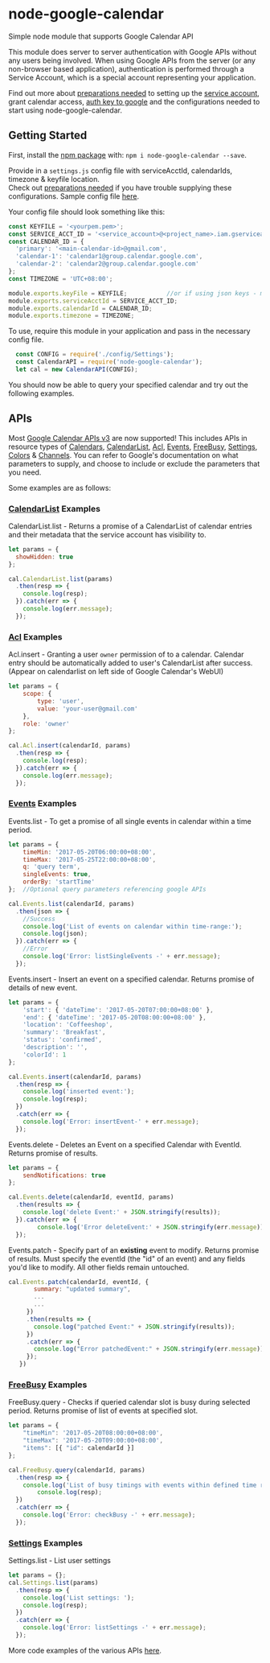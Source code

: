 # node-google-calendar

Simple node module that supports Google Calendar API

This module does server to server authentication with Google APIs without any users being involved.
When using Google APIs from the server (or any non-browser based application), authentication is performed through a Service Account, which is a special account representing your application.    

Find out more about [preparations needed](https://github.com/yuhong90/node-google-calendar/wiki#preparations-needed) to setting up the [service account](https://github.com/yuhong90/node-google-calendar/wiki#setup-service-accounts), grant calendar access, [auth key to google](https://github.com/yuhong90/node-google-calendar/wiki#providing-key-or-keyfile-for-google-oauth) and the configurations needed to start using node-google-calendar.



## Getting Started

First, install the [npm package](https://www.npmjs.com/package/node-google-calendar) with: `npm i node-google-calendar --save`.

Provide in a `settings.js` config file with serviceAcctId, calendarIds, timezone & keyfile location.   
Check out [preparations needed](https://github.com/yuhong90/node-google-calendar/wiki#preparations-needed) if you have trouble supplying these configurations. Sample config file [here](https://github.com/yuhong90/node-google-calendar/blob/master/config/Settings.js).   

Your config file should look something like this:
```javascript
const KEYFILE = '<yourpem.pem>';
const SERVICE_ACCT_ID = '<service_account>@<project_name>.iam.gserviceaccount.com';
const CALENDAR_ID = {
  'primary': '<main-calendar-id>@gmail.com',
  'calendar-1': 'calendar1@group.calendar.google.com',
  'calendar-2': 'calendar2@group.calendar.google.com'
};
const TIMEZONE = 'UTC+08:00';

module.exports.keyFile = KEYFILE;           //or if using json keys - module.exports.key = key;
module.exports.serviceAcctId = SERVICE_ACCT_ID;
module.exports.calendarId = CALENDAR_ID;
module.exports.timezone = TIMEZONE;
```

To use, require this module in your application and pass in the necessary config file.
```javascript
  const CONFIG = require('./config/Settings');
  const CalendarAPI = require('node-google-calendar');
  let cal = new CalendarAPI(CONFIG);  
```
You should now be able to query your specified calendar and try out the following examples.


## APIs
Most [Google Calendar APIs v3](https://developers.google.com/google-apps/calendar/concepts/) are now supported! This includes APIs in resource types of [Calendars](https://developers.google.com/google-apps/calendar/v3/reference/calendars),
[CalendarList](https://developers.google.com/google-apps/calendar/v3/reference/calendarList),
[Acl](https://developers.google.com/google-apps/calendar/v3/reference/acl),
[Events](https://developers.google.com/google-apps/calendar/v3/reference/events),
[FreeBusy](https://developers.google.com/google-apps/calendar/v3/reference/freebusy),
[Settings](https://developers.google.com/google-apps/calendar/v3/reference/settings),
[Colors](https://developers.google.com/google-apps/calendar/v3/reference/colors) &
[Channels](https://developers.google.com/google-apps/calendar/v3/reference/channels).
You can refer to Google's documentation on what parameters to supply, and choose to include or exclude the parameters that you need.

Some examples are as follows:
### [CalendarList](https://github.com/yuhong90/node-google-calendar/blob/master/src/CalendarList.js) Examples
CalendarList.list - Returns a promise of a CalendarList of calendar entries and their metadata that the service account has visibility to.
```javascript
let params = {
  showHidden: true
};

cal.CalendarList.list(params)
  .then(resp => {
	console.log(resp);
  }).catch(err => {
	console.log(err.message);
  });
```

### [Acl](https://github.com/yuhong90/node-google-calendar/blob/master/src/Acl.js) Examples
Acl.insert - Granting a user `owner` permission of to a calendar. Calendar entry should be automatically added to user's CalendarList after success. (Appear on calendarlist on left side of Google Calendar's WebUI)  
```javascript
let params = {
	scope: {
		type: 'user',
		value: 'your-user@gmail.com'
	},
	role: 'owner'
};

cal.Acl.insert(calendarId, params)
  .then(resp => {
	console.log(resp);
  }).catch(err => {
	console.log(err.message);
  });
```

### [Events](https://github.com/yuhong90/node-google-calendar/blob/master/src/Events.js) Examples
Events.list - To get a promise of all single events in calendar within a time period.
```javascript
let params = {
	timeMin: '2017-05-20T06:00:00+08:00',
	timeMax: '2017-05-25T22:00:00+08:00',
	q: 'query term',
	singleEvents: true,
	orderBy: 'startTime'
}; 	//Optional query parameters referencing google APIs

cal.Events.list(calendarId, params)
  .then(json => {
	//Success
	console.log('List of events on calendar within time-range:');
	console.log(json);
  }).catch(err => {
	//Error
	console.log('Error: listSingleEvents -' + err.message);
  });
```

Events.insert - Insert an event on a specified calendar. Returns promise of details of new event.
```javascript
let params = {
	'start': { 'dateTime': '2017-05-20T07:00:00+08:00' },
	'end': { 'dateTime': '2017-05-20T08:00:00+08:00' },
	'location': 'Coffeeshop',
	'summary': 'Breakfast',
	'status': 'confirmed',
	'description': '',
	'colorId': 1
};

cal.Events.insert(calendarId, params)
  .then(resp => {
	console.log('inserted event:');
	console.log(resp);
  })
  .catch(err => {
	console.log('Error: insertEvent-' + err.message);
  });
```

Events.delete - Deletes an Event on a specified Calendar with EventId. Returns promise of results.
```javascript
let params = {
	sendNotifications: true
};

cal.Events.delete(calendarId, eventId, params)
  .then(results => {
	console.log('delete Event:' + JSON.stringify(results));
  }).catch(err => {
        console.log('Error deleteEvent:' + JSON.stringify(err.message));
  });
```

Events.patch - Specify part of an **existing** event to modify. Returns promise of results.
Must specify the eventId (the "id" of an event) and any fields you'd like to modify. All other fields remain untouched.

```javascript
cal.Events.patch(calendarId, eventId, {
       summary: "updated summary",
       ...
       ...
     })
     .then(results => {
       console.log("patched Event:" + JSON.stringify(results));
     })
     .catch(err => {
       console.log("Error patchedEvent:" + JSON.stringify(err.message));
     });
   })
```

### [FreeBusy](https://github.com/yuhong90/node-google-calendar/blob/master/src/FreeBusy.js) Examples
FreeBusy.query - Checks if queried calendar slot is busy during selected period. Returns promise of list of events at specified slot.
```javascript
let params = {
	"timeMin": '2017-05-20T08:00:00+08:00',
	"timeMax": '2017-05-20T09:00:00+08:00',
	"items": [{ "id": calendarId }]
};

cal.FreeBusy.query(calendarId, params)
  .then(resp => {
  	console.log('List of busy timings with events within defined time range: ');
        console.log(resp);
  })
  .catch(err => {
	console.log('Error: checkBusy -' + err.message);
  });
```

### [Settings](https://github.com/yuhong90/node-google-calendar/blob/master/src/Settings.js) Examples
Settings.list - List user settings  
```javascript
let params = {};
cal.Settings.list(params)
  .then(resp => {
	console.log('List settings: ');
	console.log(resp);
  })
  .catch(err => {
	console.log('Error: listSettings -' + err.message);
  });
```


More code examples of the various APIs [here](https://github.com/yuhong90/node-google-calendar/tree/master/example).
